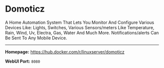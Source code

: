 # Domoticz

A Home Automation System That Lets You Monitor And Configure Various Devices Like: Lights, Switches, Various Sensors/meters Like Temperature, Rain, Wind, Uv, Electra, Gas, Water And Much More. Notifications/alerts Can Be Sent To Any Mobile Device.

---

**Homepage:** https://hub.docker.com/r/linuxserver/domoticz

**WebUI Port:** `8080`